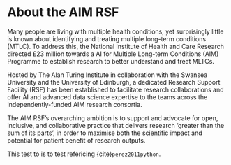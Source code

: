 # About the AIM RSF

Many people are living with multiple health conditions, yet surprisingly little is known about identifying and treating multiple long-term conditions (MTLC). To address this, the National Institute of Health and Care Research directed £23 million towards a AI for Multiple Long-term Conditions (AIM) Programme to establish research to better understand and treat MLTCs.

Hosted by The Alan Turing Institute in collaboration with the Swansea University and the University of Edinburgh, a dedicated Research Support Facility (RSF) has been established to facilitate research collaborations and offer AI and advanced data science expertise to the teams across the independently-funded AIM research consortia.

The AIM RSF’s overarching ambition is to support and advocate for open, inclusive, and collaborative practice that delivers research ‘greater than the sum of its parts’, in order to maximise both the scientific impact and potential for patient benefit of research outputs.

This test to is to test refericing {cite}`perez2011python`.
